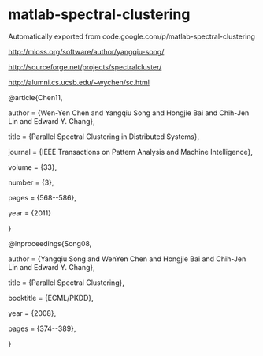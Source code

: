 # matlab-spectral-clustering
Automatically exported from code.google.com/p/matlab-spectral-clustering

http://mloss.org/software/author/yangqiu-song/

http://sourceforge.net/projects/spectralcluster/

http://alumni.cs.ucsb.edu/~wychen/sc.html

@article{Chen11,

  author = {Wen-Yen Chen and Yangqiu Song and Hongjie Bai and Chih-Jen Lin and Edward Y. Chang},
  
  title = {Parallel Spectral Clustering in Distributed Systems},
  
  journal = {IEEE Transactions on Pattern Analysis and Machine Intelligence},
  
  volume = {33},
  
  number = {3},
  
  pages = {568--586},
  
  year = {2011}
  
}  

@inproceedings{Song08,

  author    = {Yangqiu Song and WenYen Chen and Hongjie Bai and Chih-Jen Lin and Edward Y. Chang},
  
  title     = {Parallel Spectral Clustering},
  
  booktitle = {ECML/PKDD},
  
  year      = {2008},
  
  pages     = {374--389},
  
}
